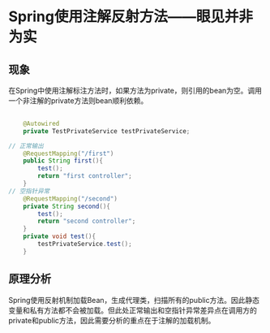 # Spring使用注解反射方法——眼见并非为实

## 现象

在Spring中使用注解标注方法时，如果方法为private，则引用的bean为空。调用一个非注解的private方法则bean顺利依赖。

~~~java
    
	@Autowired
    private TestPrivateService testPrivateService;

// 正常输出
    @RequestMapping("/first")
    public String first(){
        test();
        return "first controller";
    }
// 空指针异常
    @RequestMapping("/second")
    private String second(){
        test();
        return "second controller";
    }
    private void test(){
        testPrivateService.test();
    }
~~~

## 原理分析

Spring使用反射机制加载Bean，生成代理类，扫描所有的public方法。因此静态变量和私有方法都不会被加载。但此处正常输出和空指针异常差异点在调用方的private和public方法，因此需要分析的重点在于注解的加载机制。